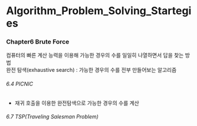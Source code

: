 # Algorithm_Problem_Solving_Startegies
### Chapter6 Brute Force  
컴퓨터의 빠른 계산 능력을 이용해 가능한 경우의 수를 일일히 나열하면서 답을 찾는 방법  
완전 탐색(exhaustive search) : 가능한 경우의 수를 전부 만들어보는 알고리즘  
  
###### 6.4 PICNIC  
 * 재귀 호출을 이용한 완전탐색으로 가능한 경우의 수를 계산
###### 6.7 TSP(Traveling Salesman Problem)  